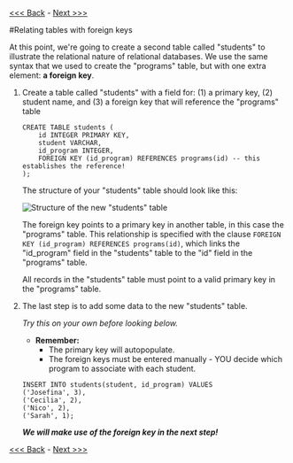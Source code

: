 [<<< Back](https://github.com/GCDigitalFellows/GCDRI_databases/blob/master/sections/4-updatefield.md) - [Next >>>](https://github.com/GCDigitalFellows/GCDRI_databases/blob/master/sections/6-commonqueries.md)  

#Relating tables with foreign keys  

At this point, we're going to create a second table called "students" to illustrate the relational nature of relational databases. We use the same syntax that we used to create the "programs" table, but with one extra element: **a foreign key**.  

1. Create a table called "students" with a field for: (1) a primary key, (2) student name, and (3) a foreign key that will reference the "programs" table  
	```
	CREATE TABLE students (
    	id INTEGER PRIMARY KEY,
    	student VARCHAR,
    	id_program INTEGER,
    	FOREIGN KEY (id_program) REFERENCES programs(id) -- this establishes the reference!
	);
	```  

	The structure of your "students" table should look like this:  

	![Structure of the new "students" table](https://github.com/GCDigitalFellows/GCDRI_databases/blob/master/images/student_tab_struc.png)  

	

	The foreign key points to a primary key in another table, in this case the "programs" table. This relationship is specified with the clause `FOREIGN KEY (id_program) REFERENCES programs(id)`, which links the "id_program" field in the "students" table to the "id" field in the "programs" table.  

	All records in the "students" table must point to a valid primary key in the "programs" table.  



2. The last step is to add some data to the new "students" table. 

	*Try this on your own before looking below.*

	- **Remember:** 
		- The primary key will autopopulate.
		- The foreign keys must be entered manually - YOU decide which program to associate with each student.

	```
	INSERT INTO students(student, id_program) VALUES
	('Josefina', 3),
	('Cecilia', 2),
	('Nico', 2),
	('Sarah', 1);
	```  
	
	_**We will make use of the foreign key in the next step!**_  

[<<< Back](https://github.com/GCDigitalFellows/GCDRI_databases/blob/master/sections/4-updatefield.md) - [Next >>>](https://github.com/GCDigitalFellows/GCDRI_databases/blob/master/sections/6-commonqueries.md)  